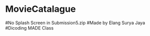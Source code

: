 # MovieCatalague

#No Splash Screen in Submission5.zip
#Made by Elang Surya Jaya 
#Dicoding MADE Class
